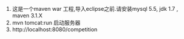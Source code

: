 1. 这是一个maven war 工程,导入eclipse之前.请安装mysql 5.5, jdk 1.7 , maven 3.1.X
2. mvn tomcat:run 启动服务器
3. http://localhost:8080/competition  
